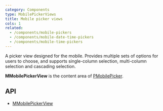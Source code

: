 ```yaml
---
category: Components
type: MobilePickerViews
title: Mobile picker views
cols: 1
related:
  - /components/mobile-pickers
  - /components/mobile-date-time-pickers
  - /components/mobile-time-pickers
---
```


A picker view designed for the mobile. Provides multiple sets of options for users to choose, and supports single-column selection, multi-column selection and cascading selection.

**MMobilePickerView** is the content area of [PMobilePicker](/components/mobile-pickers).

## API

- [MMobilePickerView](/api/MMobilePickerView)
